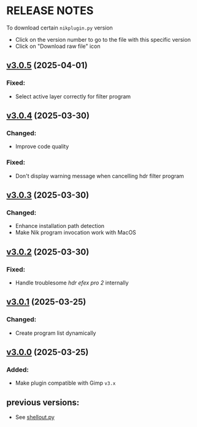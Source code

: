 # RELEASE NOTES
To download certain `nikplugin.py` version
- Click on the version number to go to the file with this specific version
- Click on "Download raw file" icon

## [v3.0.5][v3_0_5] (2025-04-01)
### Fixed:
- Select active layer correctly for filter program

## [v3.0.4][v3_0_4] (2025-03-30)
### Changed:
- Improve code quality

### Fixed:
- Don't display warning message when cancelling hdr filter program

## [v3.0.3][v3_0_3] (2025-03-30)
### Changed:
- Enhance installation path detection
- Make Nik program invocation work with MacOS

## [v3.0.2][v3_0_2] (2025-03-30)
### Fixed:
- Handle troublesome *hdr efex pro 2* internally

## [v3.0.1][v3_0_1] (2025-03-25)
### Changed:
- Create program list dynamically

## [v3.0.0][v3_0_0] (2025-03-25)
### Added:
- Make plugin compatible with Gimp `v3.x`

## previous versions:
- See [shellout.py](gimp2x/shellout.py)


<!--link references-->
[v3_0_5]: https://github.com/iiey/nikGimp/blob/fc08eb629818ebca6327a6ee567782f4a64e78dd/nikplugin.py
[v3_0_4]: https://github.com/iiey/nikGimp/blob/28253bc5b44290465438126503f5e5c563f14245/nikplugin.py
[v3_0_3]: https://github.com/iiey/nikGimp/blob/4c0f2d9a803c5183518ac92597087b37638a1ff9/nikplugin.py
[v3_0_2]: https://github.com/iiey/nikGimp/blob/079819d23b0f3f525a83fa376a8e44d2faa2ab0e/nikplugin.py
[v3_0_1]: https://github.com/iiey/nikGimp/blob/94a38f8b77ca88afdaf1603906b563bc17db1f14/nikplugin.py
[v3_0_0]: https://github.com/iiey/nikGimp/blob/0bb5735176e6955cd7dc8feb768a72d44675ff6b/nikplugin.py